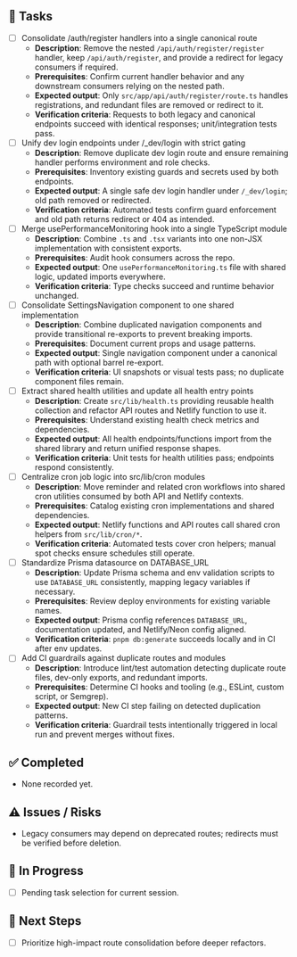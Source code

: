 ## 🚧 Tasks
- [ ] Consolidate /auth/register handlers into a single canonical route
  - **Description**: Remove the nested `/api/auth/register/register` handler, keep `/api/auth/register`, and provide a redirect for legacy consumers if required.
  - **Prerequisites**: Confirm current handler behavior and any downstream consumers relying on the nested path.
  - **Expected output**: Only `src/app/api/auth/register/route.ts` handles registrations, and redundant files are removed or redirect to it.
  - **Verification criteria**: Requests to both legacy and canonical endpoints succeed with identical responses; unit/integration tests pass.
- [ ] Unify dev login endpoints under /_dev/login with strict gating
  - **Description**: Remove duplicate dev login route and ensure remaining handler performs environment and role checks.
  - **Prerequisites**: Inventory existing guards and secrets used by both endpoints.
  - **Expected output**: A single safe dev login handler under `/_dev/login`; old path removed or redirected.
  - **Verification criteria**: Automated tests confirm guard enforcement and old path returns redirect or 404 as intended.
- [ ] Merge usePerformanceMonitoring hook into a single TypeScript module
  - **Description**: Combine `.ts` and `.tsx` variants into one non-JSX implementation with consistent exports.
  - **Prerequisites**: Audit hook consumers across the repo.
  - **Expected output**: One `usePerformanceMonitoring.ts` file with shared logic, updated imports everywhere.
  - **Verification criteria**: Type checks succeed and runtime behavior unchanged.
- [ ] Consolidate SettingsNavigation component to one shared implementation
  - **Description**: Combine duplicated navigation components and provide transitional re-exports to prevent breaking imports.
  - **Prerequisites**: Document current props and usage patterns.
  - **Expected output**: Single navigation component under a canonical path with optional barrel re-export.
  - **Verification criteria**: UI snapshots or visual tests pass; no duplicate component files remain.
- [ ] Extract shared health utilities and update all health entry points
  - **Description**: Create `src/lib/health.ts` providing reusable health collection and refactor API routes and Netlify function to use it.
  - **Prerequisites**: Understand existing health check metrics and dependencies.
  - **Expected output**: All health endpoints/functions import from the shared library and return unified response shapes.
  - **Verification criteria**: Unit tests for health utilities pass; endpoints respond consistently.
- [ ] Centralize cron job logic into src/lib/cron modules
  - **Description**: Move reminder and related cron workflows into shared cron utilities consumed by both API and Netlify contexts.
  - **Prerequisites**: Catalog existing cron implementations and shared dependencies.
  - **Expected output**: Netlify functions and API routes call shared cron helpers from `src/lib/cron/*`.
  - **Verification criteria**: Automated tests cover cron helpers; manual spot checks ensure schedules still operate.
- [ ] Standardize Prisma datasource on DATABASE_URL
  - **Description**: Update Prisma schema and env validation scripts to use `DATABASE_URL` consistently, mapping legacy variables if necessary.
  - **Prerequisites**: Review deploy environments for existing variable names.
  - **Expected output**: Prisma config references `DATABASE_URL`, documentation updated, and Netlify/Neon config aligned.
  - **Verification criteria**: `pnpm db:generate` succeeds locally and in CI after env updates.
- [ ] Add CI guardrails against duplicate routes and modules
  - **Description**: Introduce lint/test automation detecting duplicate route files, dev-only exports, and redundant imports.
  - **Prerequisites**: Determine CI hooks and tooling (e.g., ESLint, custom script, or Semgrep).
  - **Expected output**: New CI step failing on detected duplication patterns.
  - **Verification criteria**: Guardrail tests intentionally triggered in local run and prevent merges without fixes.

## ✅ Completed
- None recorded yet.

## ⚠️ Issues / Risks
- Legacy consumers may depend on deprecated routes; redirects must be verified before deletion.

## 🚧 In Progress
- [ ] Pending task selection for current session.

## 🔧 Next Steps
- [ ] Prioritize high-impact route consolidation before deeper refactors.
